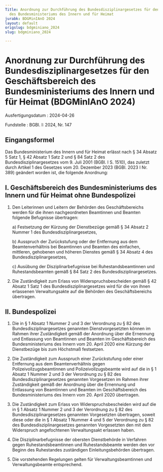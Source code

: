 ```yaml
---
Title: Anordnung zur Durchführung des Bundesdisziplinargesetzes für den Geschäftsbereich
  des Bundesministeriums des Innern und für Heimat
jurabk: BDGMinIAnO 2024
layout: default
origslug: bdgminiano_2024
slug: bdgminiano_2024

---
```


# Anordnung zur Durchführung des Bundesdisziplinargesetzes für den Geschäftsbereich des Bundesministeriums des Innern und für Heimat (BDGMinIAnO 2024)

Ausfertigungsdatum
:   2024-04-26

Fundstelle
:   BGBl. I: 2024, Nr. 147


## Eingangsformel

Das Bundesministerium des Innern und für Heimat erlässt nach § 34 Absatz 5 Satz 1, § 42 Absatz 1 Satz 2 und § 84 Satz 2 des Bundesdisziplinargesetzes vom 9. Juli 2001 (BGBl. I S. 1510), das zuletzt durch Artikel 1 des Gesetzes vom 20. Dezember 2023 (BGBl. 2023 I Nr. 389) geändert worden ist, die folgende Anordnung:


## I. Geschäftsbereich des Bundesministeriums des Innern und für Heimat ohne Bundespolizei


1.  Den Leiterinnen und Leitern der Behörden des Geschäftsbereichs werden für die ihnen nachgeordneten Beamtinnen und Beamten folgende Befugnisse übertragen:

    a)  Festsetzung der Kürzung der Dienstbezüge gemäß § 34 Absatz 2 Nummer 1 des Bundesdisziplinargesetzes,


    b)  Ausspruch der Zurückstufung oder der Entfernung aus dem Beamtenverhältnis bei Beamtinnen und Beamten des einfachen, mittleren, gehobenen und höheren Dienstes gemäß § 34 Absatz 4 des Bundesdisziplinargesetzes,


    c)  Ausübung der Disziplinarbefugnisse bei Ruhestandsbeamtinnen und Ruhestandsbeamten gemäß § 84 Satz 2 des Bundesdisziplinargesetzes.





2.  Die Zuständigkeit zum Erlass von Widerspruchsbescheiden gemäß § 42 Absatz 1 Satz 1 des Bundesdisziplinargesetzes wird für die von ihnen erlassenen Verwaltungsakte auf die Behörden des Geschäftsbereichs übertragen.





## II. Bundespolizei


1.  Die in § 1 Absatz 1 Nummer 2 und 3 der Verordnung zu § 82 des Bundesdisziplinargesetzes genannten Dienstvorgesetzten können im Rahmen ihrer Zuständigkeit gemäß der Anordnung über die Ernennung und Entlassung von Beamtinnen und Beamten im Geschäftsbereich des Bundesministeriums des Innern vom 20. April 2020 eine Kürzung der Dienstbezüge bis zum Höchstmaß festsetzen.


2.  Die Zuständigkeit zum Ausspruch einer Zurückstufung oder einer Entfernung aus dem Beamtenverhältnis gegen Polizeivollzugsbeamtinnen und Polizeivollzugsbeamte wird auf die in § 1 Absatz 1 Nummer 2 und 3 der Verordnung zu § 82 des Bundesdisziplinargesetzes genannten Vorgesetzen im Rahmen ihrer Zuständigkeit gemäß der Anordnung über die Ernennung und Entlassung von Beamtinnen und Beamten im Geschäftsbereich des Bundesministeriums des Innern vom 20. April 2020 übertragen.


3.  Die Zuständigkeit zum Erlass von Widerspruchsbescheiden wird auf die in § 1 Absatz 1 Nummer 2 und 3 der Verordnung zu § 82 des Bundesdisziplinargesetzes genannten Vorgesetzten übertragen, soweit diese oder die in § 1 Absatz 1 Nummer 4 und 5 der Verordnung zu § 82 des Bundesdisziplinargesetzes genannten Vorgesetzten den mit dem Widerspruch angefochtenen Verwaltungsakt erlassen haben.


4.  Die Disziplinarbefugnisse der obersten Dienstbehörde in Verfahren gegen Ruhestandsbeamtinnen und Ruhestandsbeamte werden den vor Beginn des Ruhestandes zuständigen Einleitungsbehörden übertragen.


5.  Die vorstehenden Regelungen gelten für Verwaltungsbeamtinnen und Verwaltungsbeamte entsprechend.




